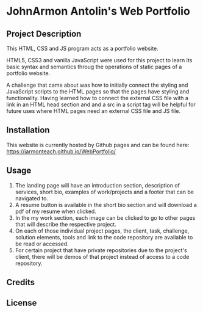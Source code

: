 # JohnArmon Antolin's Web Portfolio

## Project Description 
This HTML, CSS and JS program acts as a portfolio website.

HTML5, CSS3 and vanilla JavaScript were used for this project to learn its basic syntax and semantics throug the operations of static pages of a portfolio website.

A challenge that came about was how to initially connect the styling and JavaScript scripts to the HTML pages so that the pages have styling and functionality. Having learned how to connect the external CSS file with a link in an HTML head section and and a src in a script tag will be helpful for future uses where HTML pages need an external CSS file and JS file.

## Installation
This website is currently hosted by Github pages and can be found here: https://jarmonteach.github.io/WebPortfolio/

## Usage

  1. The landing page will have an introduction section, description of services, short bio, examples of work/projects and a footer that can be navigated to.
  2. A resume button is available in the short bio section and will download a pdf of my resume when clicked.
  3. In the my work section, each image can be clicked to go to other pages that will describe the respective project.
  4. On each of those individual project pages, the client, task, challenge, solution elements, tools and link to the code repository are available to be read or accessed. 
  5. For certain project that have private repositories due to the project's client, there will be demos of that project instead of access to a code repository.

## Credits

## License 

